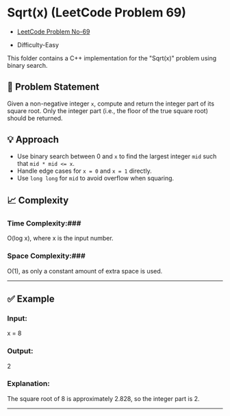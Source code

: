 # Sqrt(x) (LeetCode Problem 69)

- [LeetCode Problem No-69](https://leetcode.com/problems/sqrtx/)

- Difficulty-Easy

This folder contains a C++ implementation for the "Sqrt(x)" problem using binary search.

## 📝 Problem Statement

Given a non-negative integer `x`, compute and return the integer part of its square root. Only the integer part (i.e., the floor of the true square root) should be returned.



## 💡 Approach

- Use binary search between 0 and `x` to find the largest integer `mid` such that `mid * mid <= x`.
- Handle edge cases for `x = 0` and `x = 1` directly.
- Use `long long` for `mid` to avoid overflow when squaring.


## 📈 Complexity
### Time Complexity:###
 O(log x), where x is the input number.
### Space Complexity:###
 O(1), as only a constant amount of extra space is used.

---

## ✅ Example

### Input:
x = 8
### Output:
2
### Explanation:
The square root of 8 is approximately 2.828, so the integer part is 2.

---